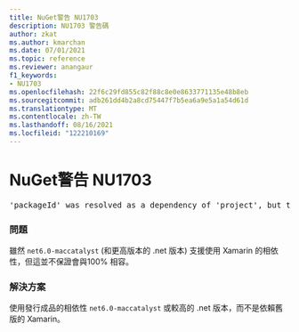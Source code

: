 ```yaml
---
title: NuGet警告 NU1703
description: NU1703 警告碼
author: zkat
ms.author: kmarchan
ms.date: 07/01/2021
ms.topic: reference
ms.reviewer: anangaur
f1_keywords:
- NU1703
ms.openlocfilehash: 22f6c29fd855c82f88c8e0e8633771135e48b8eb
ms.sourcegitcommit: adb261dd4b2a8cd75447f7b5ea6a9e5a1a54d61d
ms.translationtype: MT
ms.contentlocale: zh-TW
ms.lasthandoff: 08/16/2021
ms.locfileid: "122210169"
---
```

# <a name="nuget-warning-nu1703"></a>NuGet警告 NU1703

<pre>'packageId' was resolved as a dependency of 'project', but the dependency is using 'Xamarin.iOS' while 'project' is using 'net6.0-maccatalyst14.5' as its TargetFramework</pre>

### <a name="issue"></a>問題

雖然 `net6.0-maccatalyst` (和更高版本的 .net 版本) 支援使用 Xamarin 的相依性，但這並不保證會與100% 相容。

### <a name="solution"></a>解決方案

使用發行成品的相依性 `net6.0-maccatalyst` 或較高的 .net 版本，而不是依賴舊版的 Xamarin。
